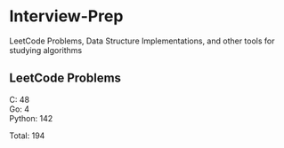 # Interview-Prep
LeetCode Problems, Data Structure Implementations, and other tools for studying algorithms

## LeetCode Problems
C:      48<br/>
Go:     4<br/>
Python: 142<br/>

Total:  194
